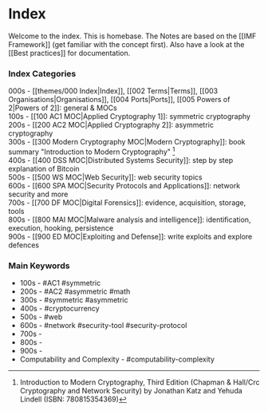 # Index

Welcome to the index. This is homebase.
The Notes are based on the [[IMF Framework]] (get familiar with the concept first). Also have a look at the [[Best practices]] for documentation.

### Index Categories

000s - [[themes/000 Index|Index]], [[002 Terms|Terms]], [[003 Organisations|Organisations]], [[004 Ports|Ports]], [[005 Powers of 2|Powers of 2]]: general & MOCs  
100s - [[100 AC1 MOC|Applied Cryptography 1]]: symmetric cryptography  
200s - [[200 AC2 MOC|Applied Cryptography 2]]: asymmetric cryptography  
300s - [[300 Modern Cryptography MOC|Modern Cryptography]]: book summary "Introduction to Modern Cryptography" [^1]  
400s - [[400 DSS MOC|Distributed Systems Security]]: step by step explanation of Bitcoin  
500s - [[500 WS MOC|Web Security]]: web security topics  
600s - [[600 SPA MOC|Security Protocols and Applications]]: network security and more  
700s - [[700 DF MOC|Digital Forensics]]: evidence, acquisition, storage, tools  
800s - [[800 MAI MOC|Malware analysis and intelligence]]: identification, execution, hooking, persistence  
900s - [[900 ED MOC|Exploiting and Defense]]: write exploits and explore defences  

### Main Keywords

- 100s - #AC1 #symmetric
- 200s - #AC2 #asymmetric #math
- 300s - #symmetric #asymmetric 
- 400s - #cryptocurrency
- 500s - #web
- 600s - #network #security-tool #security-protocol
- 700s -
- 800s -
- 900s -
- Computability and Complexity - #computability-complexity 

[^1]: Introduction to Modern Cryptography, Third Edition (Chapman & Hall/Crc Cryptography and Network Security) by Jonathan Katz and Yehuda Lindell (ISBN: 780815354369)
